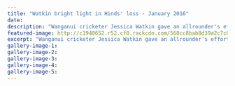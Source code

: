 ```yaml
---
title: "Watkin bright light in Hinds' loss - January 2016"
date: 
description: "Wanganui cricketer Jessica Watkin gave an allrounder's effort for the Central Districts Hinds but it was not enough to prevent a five wicket loss to the Otago Sparks in their 50-over match in..."
featured-image: http://c1940652.r52.cf0.rackcdn.com/568cc8bab8d39a2c7c00101d/Cricket-J-Watkins-5.1.16.jpg
excerpt: "Wanganui cricketer Jessica Watkin gave an allrounder's effort for the Central Districts Hinds but it was not enough to prevent a five wicket loss to the Otago Sparks in their 50-over match in Alexandra on Sunday."
gallery-image-1: 
gallery-image-2: 
gallery-image-3: 
gallery-image-4: 
gallery-image-5: 
---
```

